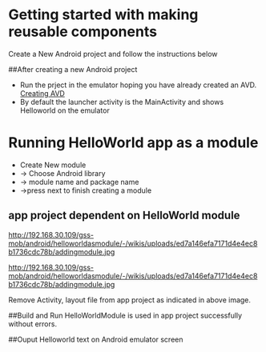 Getting started with making reusable components
===============================================
Create a New Android project and follow the instructions below

##After creating a new Android project
* Run the prject in the emulator hoping you have already created an AVD. [Creating AVD](https://developer.android.com/studio/run/managing-avds)
* By default the launcher activity is the MainActivity and shows Helloworld on the emulator

Running HelloWorld app as a module
=======================================
- Create New module
- -> Choose Android library
- -> module name and package name
- ->press next to finish creating a module

app project dependent on HelloWorld module 
------------------------------------------
http://192.168.30.109/gss-mob/android/helloworldasmodule/-/wikis/uploads/ed7a146efa7171d4e4ec8b1736cdc78b/addingmodule.jpg


http://192.168.30.109/gss-mob/android/helloworldasmodule/-/wikis/uploads/ed7a146efa7171d4e4ec8b1736cdc78b/addingmodule.jpg

Remove Activity, layout file from app project as indicated in above image.

##Build and Run
HelloWorldModule is used in app project successfully without errors.

##Ouput 
Helloworld text on Android emulator screen
